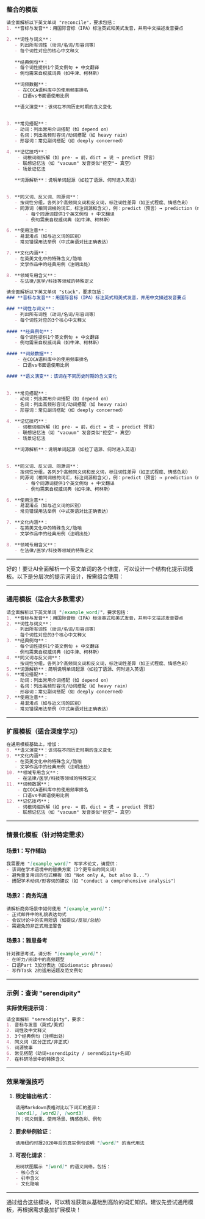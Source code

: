 ### 整合的模版

```markdown
请全面解析以下英文单词 "reconcile"，要求包括：
1. **音标与发音**：用国际音标（IPA）标注英式和美式发音，并用中文描述发音要点

2. **词性与词义**：
   - 列出所有词性（动词/名词/形容词等）
   - 每个词性对应的核心中文释义
  
   **经典例句**：
   - 每个词性提供1个英文例句 + 中文翻译
   - 例句需来自权威词典（如牛津、柯林斯）

   **词频数据**：
    - 在COCA语料库中的使用频率排名
    - 口语vs书面语使用比例

   **语义演变**：该词在不同历史时期的含义变化
   
   
3. **常见搭配**：
   - 动词：列出常用介词搭配（如 depend on）
   - 名词：列出高频形容词/动词搭配（如 heavy rain）
   - 形容词：常见副词搭配（如 deeply concerned）

4. **记忆技巧**：
    - 词根词缀拆解（如 pre- = 前，dict = 说 → predict 预言）
    - 联想记忆法（如 "vacuum" 发音类似"挖空"→ 真空）
    - 场景记忆法
   
   **词源解析**：说明单词起源（如拉丁语源、何时进入英语）
   

5. **同义词、反义词、同源词**：
   - 按词性分组，各列3个高频同义词和反义词，标注词性差异（如正式程度、情感色彩）
   - 同源词（相同词根的词汇，标注词源和含义），例：predict（预言）→ prediction（n.）→ predictable（adj.）
	   - 每个同源词提供1个英文例句 + 中文翻译
	   - 例句需来自权威词典（如牛津、柯林斯）

6. **使用注意**：
   - 易混淆点（如与近义词的区别）
   - 常见错误用法举例（中式英语对比正确表达）

7. **文化内涵**：
   - 在英美文化中的特殊含义/隐喻
   - 文学作品中的经典用例（注明出处）

8. **领域专用含义**：
   - 在法律/医学/科技等领域的特殊定义

```



```markdown
请全面解析以下英文单词 "stack"，要求包括：
### **音标与发音**：用国际音标（IPA）标注英式和美式发音，并用中文描述发音要点

### **词性与词义**：
   - 列出所有词性（动词/名词/形容词等）
   - 每个词性对应的3个核心中文释义
  
#### **经典例句**：
   - 每个词性提供1个英文例句 + 中文翻译
   - 例句需来自权威词典（如牛津、柯林斯）

#### **词频数据**：
    - 在COCA语料库中的使用频率排名
    - 口语vs书面语使用比例

#### **语义演变**：该词在不同历史时期的含义变化
   
   
3. **常见搭配**：
   - 动词：列出常用介词搭配（如 depend on）
   - 名词：列出高频形容词/动词搭配（如 heavy rain）
   - 形容词：常见副词搭配（如 deeply concerned）

4. **记忆技巧**：
    - 词根词缀拆解（如 pre- = 前，dict = 说 → predict 预言）
    - 联想记忆法（如 "vacuum" 发音类似"挖空"→ 真空）
    - 场景记忆法
   
   **词源解析**：说明单词起源（如拉丁语源、何时进入英语）
   

5. **同义词、反义词、同源词**：
   - 按词性分组，各列3个高频同义词和反义词，标注词性差异（如正式程度、情感色彩）
   - 同源词（相同词根的词汇，标注词源和含义），例：predict（预言）→ prediction（n.）→ predictable（adj.）
	   - 每个同源词提供1个英文例句 + 中文翻译
	   - 例句需来自权威词典（如牛津、柯林斯）

6. **使用注意**：
   - 易混淆点（如与近义词的区别）
   - 常见错误用法举例（中式英语对比正确表达）

7. **文化内涵**：
   - 在英美文化中的特殊含义/隐喻
   - 文学作品中的经典用例（注明出处）

8. **领域专用含义**：
   - 在法律/医学/科技等领域的特殊定义

```

---


好的！要让AI全面解析一个英文单词的各个维度，可以设计一个结构化提示词模板。以下是分层次的提示词设计，按需组合使用：

---

### **通用模板（适合大多数需求）**
```markdown
请全面解析以下英文单词 "[example_word]"，要求包括：
1. **音标与发音**：用国际音标（IPA）标注英式和美式发音，并用中文描述发音要点
2. **词性与词义**：
   - 列出所有词性（动词/名词/形容词等）
   - 每个词性对应的3个核心中文释义
3. **经典例句**：
   - 每个词性提供1个英文例句 + 中文翻译
   - 例句需来自权威词典（如牛津、柯林斯）
4. **同义词与反义词**：
   - 按词性分组，各列3个高频同义词和反义词，标注词性差异（如正式程度、情感色彩）
5. **词源解析**：简明说明单词起源（如拉丁语源、何时进入英语）
6. **常见搭配**：
   - 动词：列出常用介词搭配（如 depend on）
   - 名词：列出高频形容词/动词搭配（如 heavy rain）
   - 形容词：常见副词搭配（如 deeply concerned）
7. **使用注意**：
   - 易混淆点（如与近义词的区别）
   - 常见错误用法举例（中式英语对比正确表达）
```

---

### **扩展模板（适合深度学习）**
```markdown
在通用模板基础上，增加：
8. **语义演变**：该词在不同历史时期的含义变化
9. **文化内涵**：
   - 在英美文化中的特殊含义/隐喻
   - 文学作品中的经典用例（注明出处）
10. **领域专用含义**：
    - 在法律/医学/科技等领域的特殊定义
11. **词频数据**：
    - 在COCA语料库中的使用频率排名
    - 口语vs书面语使用比例
12. **记忆技巧**：
    - 词根词缀拆解（如 pre- = 前，dict = 说 → predict 预言）
    - 联想记忆法（如 "vacuum" 发音类似"挖空"→ 真空）
```

---

### **情景化模板（针对特定需求）**
#### **场景1：写作辅助**
```markdown
我需要用 "[example_word]" 写学术论文，请提供：
- 该词在学术语境中的替换方案（3个更专业的同义词）
- 避免重复用词的句式模板（如 "Not only A, but also B..."）
- 搭配学术动词/形容词的建议（如 "conduct a comprehensive analysis"）
```

#### **场景2：商务沟通**
```markdown
请解析商务场景中如何使用 "[example_word]"：
- 正式邮件中的礼貌表达句式
- 会议讨论中的实用短语（如提议/反驳/总结）
- 需避免的非正式用法警告
```

#### **场景3：雅思备考**
```markdown
针对雅思考试，请分析 "[example_word]"：
- 在听力/阅读中的高频题型
- 口语Part 3加分表达（如idiomatic phrases）
- 写作Task 2的适用话题及范文例句
```

---

### **示例：查询 "serendipity"**
**实际使用提示词**：
```markdown
请全面解析 "serendipity"，要求：
1. 音标与发音（英式/美式）
2. 词性及中文释义
3. 3个经典例句（注明出处）
4. 同义词（区分正式/非正式）
5. 词源故事
6. 常见搭配（动词+serendipity / serendipity+名词）
7. 在科研场景中的特殊含义
```

---

### **效果增强技巧**
1. **限定输出格式**：
   ```markdown
   请用Markdown表格对比以下词汇的差异：
   [word1], [word2], [word3]
   列：词义侧重、使用场景、情感色彩、例句
   ```
2. **要求举例验证**：
   ```markdown
   请用纽约时报2020年后的真实例句说明 "[word]" 的当代用法
   ```
3. **可视化请求**：
   ```markdown
   用树状图展示 "[word]" 的语义网络，包括：
   - 核心含义
   - 引申含义
   - 文化隐喻
   ```

---

通过组合这些模块，可以精准获取从基础到高阶的词汇知识。建议先尝试通用模板，再根据需求叠加扩展模块！